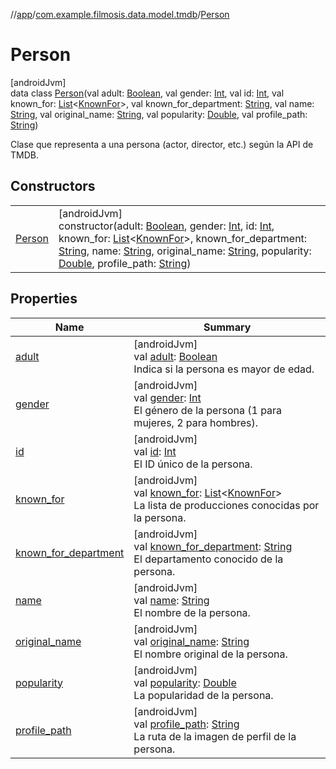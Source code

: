 //[app](../../../index.md)/[com.example.filmosis.data.model.tmdb](../index.md)/[Person](index.md)

# Person

[androidJvm]\
data class [Person](index.md)(val adult: [Boolean](https://kotlinlang.org/api/latest/jvm/stdlib/kotlin/-boolean/index.html), val gender: [Int](https://kotlinlang.org/api/latest/jvm/stdlib/kotlin/-int/index.html), val id: [Int](https://kotlinlang.org/api/latest/jvm/stdlib/kotlin/-int/index.html), val known_for: [List](https://kotlinlang.org/api/latest/jvm/stdlib/kotlin.collections/-list/index.html)&lt;[KnownFor](../-known-for/index.md)&gt;, val known_for_department: [String](https://kotlinlang.org/api/latest/jvm/stdlib/kotlin/-string/index.html), val name: [String](https://kotlinlang.org/api/latest/jvm/stdlib/kotlin/-string/index.html), val original_name: [String](https://kotlinlang.org/api/latest/jvm/stdlib/kotlin/-string/index.html), val popularity: [Double](https://kotlinlang.org/api/latest/jvm/stdlib/kotlin/-double/index.html), val profile_path: [String](https://kotlinlang.org/api/latest/jvm/stdlib/kotlin/-string/index.html))

Clase que representa a una persona (actor, director, etc.) según la API de TMDB.

## Constructors

| | |
|---|---|
| [Person](-person.md) | [androidJvm]<br>constructor(adult: [Boolean](https://kotlinlang.org/api/latest/jvm/stdlib/kotlin/-boolean/index.html), gender: [Int](https://kotlinlang.org/api/latest/jvm/stdlib/kotlin/-int/index.html), id: [Int](https://kotlinlang.org/api/latest/jvm/stdlib/kotlin/-int/index.html), known_for: [List](https://kotlinlang.org/api/latest/jvm/stdlib/kotlin.collections/-list/index.html)&lt;[KnownFor](../-known-for/index.md)&gt;, known_for_department: [String](https://kotlinlang.org/api/latest/jvm/stdlib/kotlin/-string/index.html), name: [String](https://kotlinlang.org/api/latest/jvm/stdlib/kotlin/-string/index.html), original_name: [String](https://kotlinlang.org/api/latest/jvm/stdlib/kotlin/-string/index.html), popularity: [Double](https://kotlinlang.org/api/latest/jvm/stdlib/kotlin/-double/index.html), profile_path: [String](https://kotlinlang.org/api/latest/jvm/stdlib/kotlin/-string/index.html)) |

## Properties

| Name | Summary |
|---|---|
| [adult](adult.md) | [androidJvm]<br>val [adult](adult.md): [Boolean](https://kotlinlang.org/api/latest/jvm/stdlib/kotlin/-boolean/index.html)<br>Indica si la persona es mayor de edad. |
| [gender](gender.md) | [androidJvm]<br>val [gender](gender.md): [Int](https://kotlinlang.org/api/latest/jvm/stdlib/kotlin/-int/index.html)<br>El género de la persona (1 para mujeres, 2 para hombres). |
| [id](id.md) | [androidJvm]<br>val [id](id.md): [Int](https://kotlinlang.org/api/latest/jvm/stdlib/kotlin/-int/index.html)<br>El ID único de la persona. |
| [known_for](known_for.md) | [androidJvm]<br>val [known_for](known_for.md): [List](https://kotlinlang.org/api/latest/jvm/stdlib/kotlin.collections/-list/index.html)&lt;[KnownFor](../-known-for/index.md)&gt;<br>La lista de producciones conocidas por la persona. |
| [known_for_department](known_for_department.md) | [androidJvm]<br>val [known_for_department](known_for_department.md): [String](https://kotlinlang.org/api/latest/jvm/stdlib/kotlin/-string/index.html)<br>El departamento conocido de la persona. |
| [name](name.md) | [androidJvm]<br>val [name](name.md): [String](https://kotlinlang.org/api/latest/jvm/stdlib/kotlin/-string/index.html)<br>El nombre de la persona. |
| [original_name](original_name.md) | [androidJvm]<br>val [original_name](original_name.md): [String](https://kotlinlang.org/api/latest/jvm/stdlib/kotlin/-string/index.html)<br>El nombre original de la persona. |
| [popularity](popularity.md) | [androidJvm]<br>val [popularity](popularity.md): [Double](https://kotlinlang.org/api/latest/jvm/stdlib/kotlin/-double/index.html)<br>La popularidad de la persona. |
| [profile_path](profile_path.md) | [androidJvm]<br>val [profile_path](profile_path.md): [String](https://kotlinlang.org/api/latest/jvm/stdlib/kotlin/-string/index.html)<br>La ruta de la imagen de perfil de la persona. |
